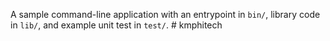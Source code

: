 A sample command-line application with an entrypoint in `bin/`, library code
in `lib/`, and example unit test in `test/`.
#   k m p h i t e c h  
 